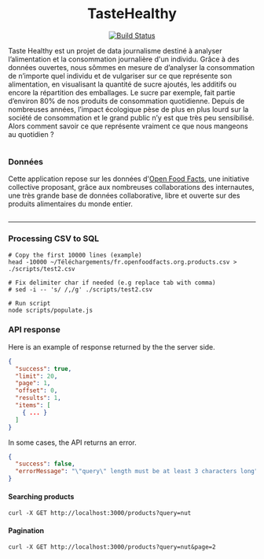 <div align="center">
  <h1>TasteHealthy</h1>
  <a href="https://travis-ci.org/sundowndev/TasteHealthy"><img src="https://travis-ci.org/sundowndev/TasteHealthy.svg?branch=master" alt="Build Status"></a>
</div>

Taste Healthy est un projet de data journalisme destiné à analyser l’alimentation et la consommation journalière d'un individu. Grâce à des données ouvertes, nous sômmes en mesure de d’analyser la consommation de n’importe quel individu et de vulgariser sur ce que représente son alimentation, en visualisant la quantité de sucre ajoutés, les additifs ou encore la répartition des emballages. Le sucre par exemple, fait partie d’environ 80% de nos produits de consommation quotidienne. Depuis de nombreuses années, l’impact écologique pèse de plus en plus lourd sur la société de consommation et le grand public n’y est que très peu sensibilisé. Alors comment savoir ce que représente vraiment ce que nous mangeons au quotidien ?

<p align="center">
  <img src="https://i.imgur.com/kZxBjvD.png" alt="">
</p>

### Données

Cette application repose sur les données d'[Open Food Facts](https://fr.openfoodfacts.org/), une initiative collective proposant, grâce aux nombreuses collaborations des internautes, une très grande base de données collaborative, libre et ouverte sur des produits alimentaires du monde entier.

<p align="center">
  <img src="https://i.imgur.com/0p32ghH.png" alt="">
</p>

---

### Processing CSV to SQL

```shell
# Copy the first 10000 lines (example)
head -10000 ~/Téléchargements/fr.openfoodfacts.org.products.csv > ./scripts/test2.csv

# Fix delimiter char if needed (e.g replace tab with comma)
# sed -i -- 's/ /,/g' ./scripts/test2.csv

# Run script
node scripts/populate.js
```

### API response

Here is an example of response returned by the the server side.

```json
{
  "success": true,
  "limit": 20,
  "page": 1,
  "offset": 0,
  "results": 1,
  "items": [
    { ... }
  ]
}
```

In some cases, the API returns an error.

```json
{
  "success": false,
  "errorMessage": "\"query\" length must be at least 3 characters long"
}
```

#### Searching products

```
curl -X GET http://localhost:3000/products?query=nut
```

#### Pagination

```
curl -X GET http://localhost:3000/products?query=nut&page=2
```
